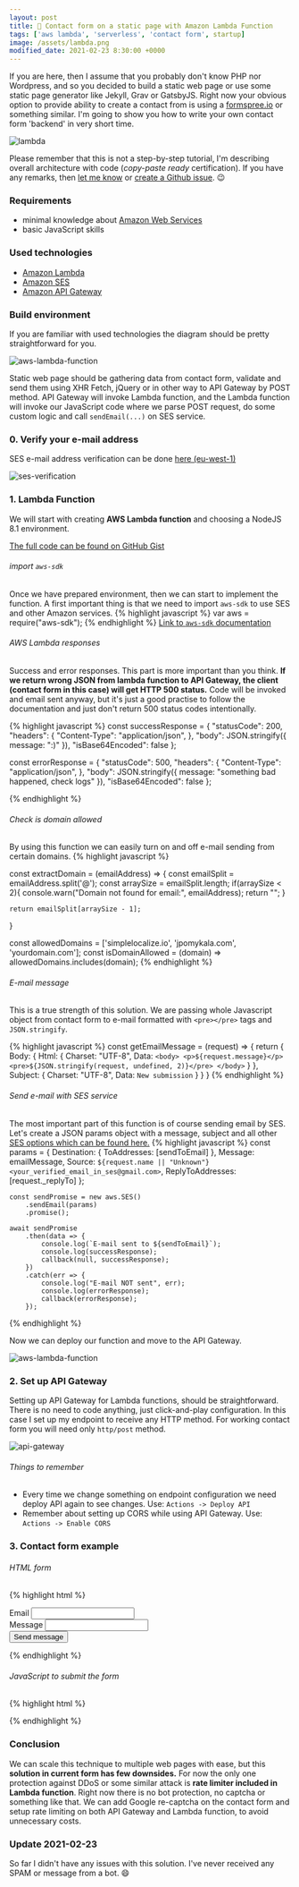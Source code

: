 ```yaml
---
layout: post
title: 📨 Contact form on a static page with Amazon Lambda Function
tags: ['aws lambda', 'serverless', 'contact form', startup]
image: /assets/lambda.png
modified_date: 2021-02-23 8:30:00 +0000
---
```


If you are here, then I assume that you probably don't know PHP nor Wordpress, and so you decided to build a static web page or use some static 
page generator like Jekyll, Grav or GatsbyJS. Right now your obvious option to provide ability to create a 
contact from is using a [formspree.io](https://formspree.io) or something similar. I'm going to show you how to write your own contact form 'backend' in very short time.

![lambda](/assets/2018-08-04/lambda.png) 

Please remember that this is not a step-by-step tutorial, I'm describing overall architecture with code (*copy-paste ready* certification). 
If you have any remarks, then [let me know](https://twitter.com/jakub_pomykala) or [create a Github issue](https://github.com/jpomykala/jpomykala.github.io/blob/master/_posts/2018-08-04-serverless-contact-form-on-static-page.md). 😉

### Requirements

- minimal knowledge about [Amazon Web Services](https://aws.amazon.com)
- basic JavaScript skills

### Used technologies

- [Amazon Lambda](https://aws.amazon.com/lambda/)
- [Amazon SES](https://aws.amazon.com/ses/)
- [Amazon API Gateway](https://aws.amazon.com/api-gateway/)


### Build environment

If you are familiar with used technologies the diagram should be pretty straightforward for you. 

![aws-lambda-function](/assets/2018-08-04/architecture-diagram.png)

Static web page should be gathering data from contact form, validate and send them using XHR Fetch, jQuery or in 
other way to API Gateway by POST method. API Gateway will invoke Lambda function, and the Lambda function will invoke 
our JavaScript code where we parse POST request, do some custom logic and call `sendEmail(...)` on SES service.

### 0. Verify your e-mail address

SES e-mail address verification can be done [here (eu-west-1)](https://eu-west-1.console.aws.amazon.com/ses/home?region=eu-west-1#verified-senders-email:)

![ses-verification](/assets/2018-08-04/ses-verification.png)

### 1. Lambda Function

We will start with creating **AWS Lambda function** and choosing a NodeJS 8.1 environment.

[The full code can be found on GitHub Gist](https://gist.github.com/jpomykala/a3548903e3454f7d65443053ec412b65)


###### import `aws-sdk`

Once we have prepared environment, then we can start to implement the function. A first important thing is that we need to import `aws-sdk` to use SES and other Amazon services.
{% highlight javascript %}
var aws = require("aws-sdk");
{% endhighlight %}
[Link to `aws-sdk` documentation](https://docs.aws.amazon.com/sdk-for-javascript/index.html)


###### AWS Lambda responses
Success and error responses. This part is more important than you think. **If we return wrong JSON from lambda function to API Gateway, 
the client (contact form in this case) will get HTTP 500 status.** Code will be invoked and email sent anyway, but it's just a good practise to 
follow the documentation and just don't return 500 status codes intentionally.

{% highlight javascript %}
const successResponse = {
    "statusCode": 200,
    "headers": {
        "Content-Type": "application/json",
    },
    "body": JSON.stringify({ message: ":)" }),
    "isBase64Encoded": false
};

const errorResponse = {
    "statusCode": 500,
    "headers": {
        "Content-Type": "application/json",
    },
    "body": JSON.stringify({ message: "something bad happened, check logs" }),
    "isBase64Encoded": false
};

{% endhighlight %}


###### Check is domain allowed
By using this function we can easily turn on and off e-mail sending from certain domains.
{% highlight javascript %}

const extractDomain = (emailAddress) => {
    const emailSplit = emailAddress.split('@');
    const arraySize = emailSplit.length;
    if(arraySize < 2){
        console.warn("Domain not found for email:", emailAddress);
        return "";
    }
    
    return emailSplit[arraySize - 1];
}

 const allowedDomains = ['simplelocalize.io', 'jpomykala.com', 'yourdomain.com'];
 const isDomainAllowed = (domain) => allowedDomains.includes(domain);
{% endhighlight %}


###### E-mail message

This is a true strength of this solution. We are passing whole Javascript object from contact form to e-mail formatted
with `<pre></pre>` tags and `JSON.stringify`. 

{% highlight javascript %}
const getEmailMessage = (request) => {
    return {
        Body: {
            Html: {
                Charset: "UTF-8",
                Data: `
                    <body>
                    <p>${request.message}</p>
                    <pre>${JSON.stringify(request, undefined, 2)}</pre>
                    </body>
                    `
            }
        },
        Subject: {
            Charset: "UTF-8",
            Data: `New submission`
        }
    }
}
{% endhighlight %}

###### Send e-mail with SES service
The most important part of this function is of course sending email by SES. Let's create a JSON params object with a message, 
subject and all other [SES options which can be found here.](https://docs.aws.amazon.com/AWSJavaScriptSDK/latest/AWS/SES.html)
{% highlight javascript %}
 const params = {
        Destination: {
            ToAddresses: [sendToEmail]
        },
        Message: emailMessage,
        Source: `${request.name || "Unknown"} <your_verified_email_in_ses@gmail.com>`,
        ReplyToAddresses: [request._replyTo]
    };


    const sendPromise = new aws.SES()
        .sendEmail(params)
        .promise();

    await sendPromise
        .then(data => {
            console.log(`E-mail sent to ${sendToEmail}`);
            console.log(successResponse);
            callback(null, successResponse);
        })
        .catch(err => {
            console.log("E-mail NOT sent", err);
            console.log(errorResponse);
            callback(errorResponse);
        });
{% endhighlight %}

Now we can deploy our function and move to the API Gateway.

![aws-lambda-function](/assets/2018-08-04/send-mail-fuction-aws.png)


### 2. Set up API Gateway
Setting up API Gateway for Lambda functions, should be straightforward. There is no need to code anything, just click-and-play configuration.
In this case I set up my endpoint to receive any HTTP method. For working contact form you will need only `http/post` method. 

![api-gateway](/assets/2018-08-04/api-gateway.png)

###### Things to remember
- Every time we change something on endpoint configuration we need deploy API again to see changes. Use: `Actions -> Deploy API`
- Remember about setting up CORS while using API Gateway. Use: `Actions -> Enable CORS`


### 3. Contact form example

###### HTML form
{% highlight html %}
<form action="#" id="callbackForm" class="contact-form">
    <div class="form-group">
        <label for="email">Email</label>
        <input type="email" required id="email" class="form-control" placeholder="" autocomplete="email" name="email" />
    </div>
    <div class="form-group">
        <label for="name">Message</label>
        <input id="message" type="text" class="form-control" placeholder="" name="message" />
    </div>
    <button type="submit" id="sendMessageButton" class="btn btn-primary btn-block">
        Send message
    </button>
</form>
{% endhighlight %}

###### JavaScript to submit the form
{% highlight html %}
<script>
        $("#callbackForm").submit(function(e) {
            e.preventDefault();
            var replyTo = $("#email");
            var message = $("#message");
            var data = {
                "_sendTo": "<your_email>",
                "_replyTo": replyTo.val(),
                "message": message.val()
            };
            var url = "<API_GATEWAY_URL>";
            $.ajax({
                url: url,
                type: 'POST',
                crossDomain: true,
                data: JSON.stringify(data),
                dataType: 'json',
                contentType: "application/json"
            });
        });
</script>
{% endhighlight %}


### Conclusion

We can scale this technique to multiple web pages with ease, but this **solution in current form has few downsides.**
For now the only one protection against DDoS or some similar attack is **rate limiter included in Lambda function**.
Right now there is no bot protection, no captcha or something like that. We can add Google re-captcha on the contact 
form and setup rate limiting on both API Gateway and Lambda function, to avoid unnecessary costs.

### Update 2021-02-23 
So far I didn't have any issues with this solution. I've never received any SPAM or message from a bot. 😄
